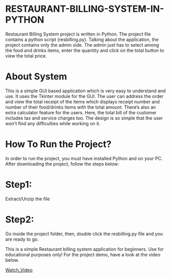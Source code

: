 # RESTAURANT-BILLING-SYSTEM-IN-PYTHON

Restaurant Billing System project is written in Python. The project file contains a python script (resbilling.py). Talking about the application, the project contains only the admin side. The admin just has to select among the food and drinks items, enter the quantity and click on the total button to view the total price.

# About System
This is a simple GUI based application which is very easy to understand and use. It uses the Tkinter module for the GUI. The user can address the order and view the total receipt of the items which displays receipt number and number of their food/drinks items with the total amount. There’s also an extra calculator feature for the users. Here, the total bill of the customer includes tax and service charges too. The design is so simple that the user won’t find any difficulties while working on it.

# How To Run the Project?
In order to run the project, you must have installed Python and on your PC. After downloading the project, follow the steps below:

# Step1: 
Extract/Unzip the file

# Step2:
Go inside the project folder, then, double click the resbilling.py file and you are ready to go.

This is a simple Restaurant billing system application for beginners. Use for educational purposes only! For the project demo, have a look at the video below.

[Watch_Video](https://www.youtube.com/watch?v=KanNnJxym6E&feature=emb_logo)
